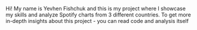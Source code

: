 Hi! My name is Yevhen Fishchuk and this is my project where I showcase my skills and analyze Spotify charts from 3 different countries. To get more in-depth insights about this project - you can read code and analysis itself
